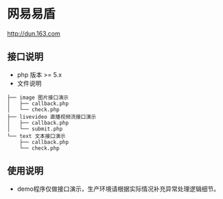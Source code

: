 # 网易易盾
http://dun.163.com
## 接口说明
- php 版本 >= 5.x
- 文件说明

```
├── image 图片接口演示
│   ├── callback.php
│   └── check.php
├── livevideo 直播视频流接口演示
│   ├── callback.php
│   └── submit.php
└── text 文本接口演示
    ├── callback.php
    └── check.php
```

## 使用说明
- demo程序仅做接口演示，生产环境请根据实际情况补充异常处理逻辑细节。
